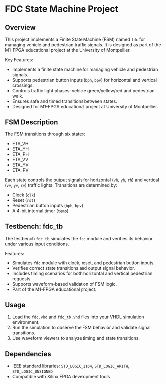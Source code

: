 FDC State Machine Project
=========================

Overview
--------
This project implements a Finite State Machine (FSM) named `fdc` for managing vehicle and pedestrian traffic signals. It is designed as part of the M1-FPGA educational project at the University of Montpellier.

Key Features:
- Implements a finite state machine for managing vehicle and pedestrian signals.
- Supports pedestrian button inputs (`bph`, `bpv`) for horizontal and vertical crossings.
- Controls traffic light phases: vehicle green/yellow/red and pedestrian walk.
- Ensures safe and timed transitions between states.
- Designed for M1-FPGA educational project at University of Montpellier.

FSM Description
---------------
The FSM transitions through six states:
- ETA_VH
- ETA_YH
- ETA_PH
- ETA_VV
- ETA_YV
- ETA_PV

Each state controls the output signals for horizontal (`vh`, `yh`, `rh`) and vertical (`vv`, `yv`, `rv`) traffic lights. Transitions are determined by:
- Clock (`clk`)
- Reset (`rst`)
- Pedestrian button inputs (`bph`, `bpv`)
- A 4-bit internal timer (`temp`)

Testbench: fdc_tb
-----------------
The testbench `fdc_tb` simulates the `fdc` module and verifies its behavior under various input conditions.

Features:
- Simulates `fdc` module with clock, reset, and pedestrian button inputs.
- Verifies correct state transitions and output signal behavior.
- Includes timing scenarios for both horizontal and vertical pedestrian requests.
- Supports waveform-based validation of FSM logic.
- Part of the M1-FPGA educational project.

Usage
-----
1. Load the `fdc.vhd` and `fdc_tb.vhd` files into your VHDL simulation environment.
2. Run the simulation to observe the FSM behavior and validate signal transitions.
3. Use waveform viewers to analyze timing and state transitions.

Dependencies
------------
- IEEE standard libraries: `STD_LOGIC_1164`, `STD_LOGIC_ARITH`, `STD_LOGIC_UNSIGNED`
- Compatible with Xilinx FPGA development tools
